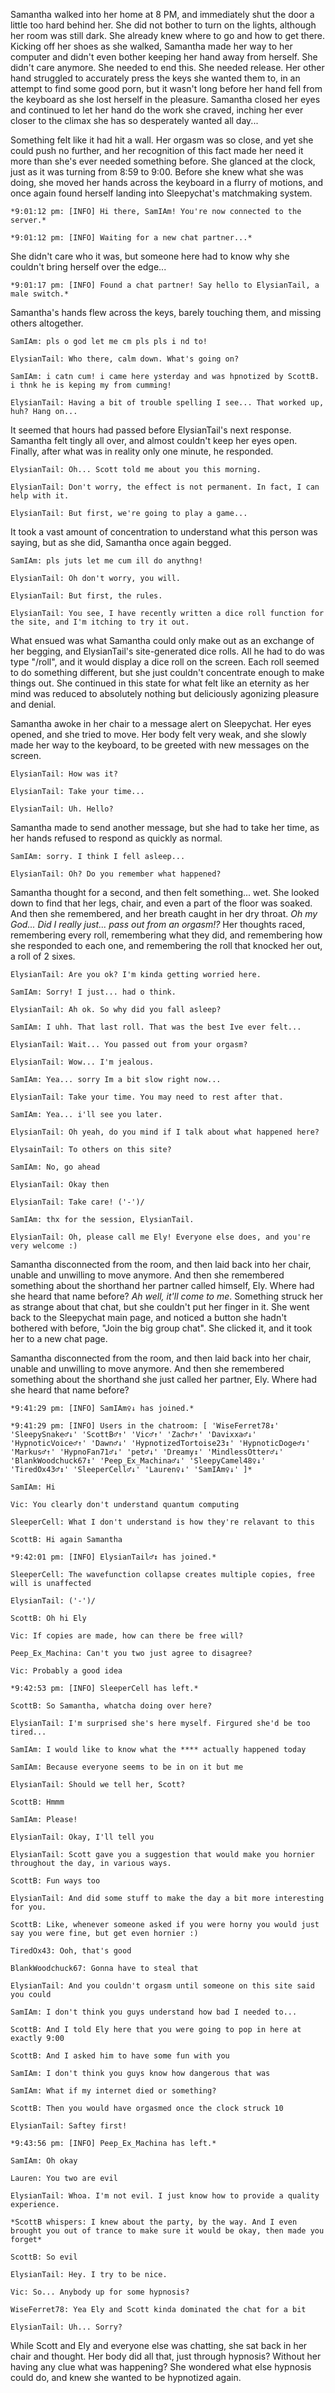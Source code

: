   Samantha walked into her home at 8 PM, and immediately shut the door a little too hard behind her. She did not bother to turn on the lights, although her room was still dark. She already knew where to go and how to get there. Kicking off her shoes as she walked, Samantha made her way to her computer and didn't even bother keeping her hand away from herself. She didn't care anymore. She needed to end this. She needed release. Her other hand struggled to accurately press the keys she wanted them to, in an attempt to find some good porn, but it wasn't long before her hand fell from the keyboard as she lost herself in the pleasure. Samantha closed her eyes and continued to let her hand do the work she craved, inching her ever closer to the climax she has so desperately wanted all day...

  Something felt like it had hit a wall. Her orgasm was so close, and yet she could push no further, and her recognition of this fact made her need it more than she's ever needed something before. She glanced at the clock, just as it was turning from 8:59 to 9:00. Before she knew what she was doing, she moved her hands across the keyboard in a flurry of motions, and once again found herself landing into Sleepychat's matchmaking system.


`*9:01:12 pm: [INFO] Hi there, SamIAm! You're now connected to the server.*`

`*9:01:12 pm: [INFO] Waiting for a new chat partner...*`


  She didn't care who it was, but someone here had to know why she couldn't bring herself over the edge...


`*9:01:17 pm: [INFO] Found a chat partner! Say hello to ElysianTail, a male switch.*`


  Samantha's hands flew across the keys, barely touching them, and missing others altogether.


`SamIAm: pls o god let me cm pls pls i nd to!`

`ElysianTail: Who there, calm down. What's going on?`

`SamIAm: i catn cum! i came here ysterday and was hpnotized by ScottB. i thnk he is keping my from cumming!`

`ElysianTail: Having a bit of trouble spelling I see... That worked up, huh? Hang on...`


  It seemed that hours had passed before ElysianTail's next response. Samantha felt tingly all over, and almost couldn't keep her eyes open. Finally, after what was in reality only one minute, he responded.


`ElysianTail: Oh... Scott told me about you this morning.`

`ElysianTail: Don't worry, the effect is not permanent. In fact, I can help with it.`

`ElysianTail: But first, we're going to play a game...`


  It took a vast amount of concentration to understand what this person was saying, but as she did, Samantha once again begged.


`SamIAm: pls juts let me cum ill do anythng!`

`ElysianTail: Oh don't worry, you will.`

`ElysianTail: But first, the rules.`

`ElysianTail: You see, I have recently written a dice roll function for the site, and I'm itching to try it out.`


  What ensued was what Samantha could only make out as an exchange of her begging, and ElysianTail's site-generated dice rolls. All he had to do was type "/roll", and it would display a dice roll on the screen. Each roll seemed to do something different, but she just couldn't concentrate enough to make things out. She continued in this state for what felt like an eternity as her mind was reduced to absolutely nothing but deliciously agonizing pleasure and denial.

  Samantha awoke in her chair to a message alert on Sleepychat. Her eyes opened, and she tried to move. Her body felt very weak, and she slowly made her way to the keyboard, to be greeted with new messages on the screen.


`ElysianTail: How was it?`

`ElysianTail: Take your time...`

`ElysianTail: Uh. Hello?`


  Samantha made to send another message, but she had to take her time, as her hands refused to respond as quickly as normal.


`SamIAm: sorry. I think I fell asleep...`

`ElysianTail: Oh? Do you remember what happened?`


  Samantha thought for a second, and then felt something... wet. She looked down to find that her legs, chair, and even a part of the floor was soaked. And then she remembered, and her breath caught in her dry throat. *Oh my God... Did I really just... pass out from an orgasm!?* Her thoughts raced, remembering every roll, remembering what they did, and remembering how she responded to each one, and remembering the roll that knocked her out, a roll of 2 sixes.


`ElysianTail: Are you ok? I'm kinda getting worried here.`

`SamIAm: Sorry! I just... had o think.`

`ElysianTail: Ah ok. So why did you fall asleep?`

`SamIAm: I uhh. That last roll. That was the best Ive ever felt...`

`ElysianTail: Wait... You passed out from your orgasm?`

`ElysianTail: Wow... I'm jealous.`

`SamIAm: Yea... sorry Im a bit slow right now...`

`ElysianTail: Take your time. You may need to rest after that.`

`SamIAm: Yea... i'll see you later.`

`ElysianTail: Oh yeah, do you mind if I talk about what happened here?`

`ElysainTail: To others on this site?`

`SamIAm: No, go ahead`

`ElysianTail: Okay then`

`ElysianTail: Take care! ('-')/`

`SamIAm: thx for the session, ElysianTail.`

`ElysianTail: Oh, please call me Ely! Everyone else does, and you're very welcome :)`


  Samantha disconnected from the room, and then laid back into her chair, unable and unwilling to move anymore. And then she remembered something about the shorthand her partner called himself, Ely. Where had she heard that name before? *Ah well, it'll come to me*. Something struck her as strange about that chat, but she couldn't put her finger in it. She went back to the Sleepychat main page, and noticed a button she hadn't bothered with before, "Join the big group chat". She clicked it, and it took her to a new chat page.

  Samantha disconnected from the room, and then laid back into her chair, unable and unwilling to move anymore. And then she remembered something about the shorthand she just called her partner, Ely. Where had she heard that name before? 


`*9:41:29 pm: [INFO] SamIAm♀↓ has joined.*`

`*9:41:29 pm: [INFO] Users in the chatroom: [ 'WiseFerret78↕' 'SleepySnake♂↓' 'ScottB♂↑' 'Vic♂↑' 'Zach♂↑' 'Davixxa♂↓' 'HypnoticVoice♂↑' 'Dawn♂↓' 'HypnotizedTortoise23↕' 'HypnoticDoge♂↕' 'Markus♂↑' 'HypnoFan71♂↓' 'pet♂↓' 'Dreamy↕' 'MindlessOtter♂↓' 'BlankWoodchuck67↕' 'Peep_Ex_Machina♂↓' 'SleepyCamel48♀↓' 'TiredOx43♂↕' 'SleeperCell♂↓' 'Lauren♀↓' 'SamIAm♀↓' ]*`

`SamIAm: Hi`

`Vic: You clearly don't understand quantum computing`

`SleeperCell: What I don't understand is how they're relavant to this`

`ScottB: Hi again Samantha`

`*9:42:01 pm: [INFO] ElysianTail♂↕ has joined.*`

`SleeperCell: The wavefunction collapse creates multiple copies, free will is unaffected`

`ElysianTail: ('-')/ `

`ScottB: Oh hi Ely`

`Vic: If copies are made, how can there be free will?`

`Peep_Ex_Machina: Can't you two just agree to disagree?`

`Vic: Probably a good idea`

`*9:42:53 pm: [INFO] SleeperCell has left.*`

`ScottB: So Samantha, whatcha doing over here?`

`ElysianTail: I'm surprised she's here myself. Firgured she'd be too tired...`

`SamIAm: I would like to know what the **** actually happened today`

`SamIAm: Because everyone seems to be in on it but me`

`ElysianTail: Should we tell her, Scott?`

`ScottB: Hmmm`

`SamIAm: Please!`

`ElysianTail: Okay, I'll tell you`

`ElysianTail: Scott gave you a suggestion that would make you hornier throughout the day, in various ways.`

`ScottB: Fun ways too`

`ElysianTail: And did some stuff to make the day a bit more interesting for you.`

`ScottB: Like, whenever someone asked if you were horny you would just say you were fine, but get even hornier :)`

`TiredOx43: Ooh, that's good`

`BlankWoodchuck67: Gonna have to steal that`

`ElysianTail: And you couldn't orgasm until someone on this site said you could`

`SamIAm: I don't think you guys understand how bad I needed to...`

`ScottB: And I told Ely here that you were going to pop in here at exactly 9:00`

`ScottB: And I asked him to have some fun with you`

`SamIAm: I don't think you guys know how dangerous that was`

`SamIAm: What if my internet died or something?`

`ScottB: Then you would have orgasmed once the clock struck 10`

`ElysianTail: Saftey first!`

`*9:43:56 pm: [INFO] Peep_Ex_Machina has left.*`

`SamIAm: Oh okay`

`Lauren: You two are evil`

`ElysianTail: Whoa. I'm not evil. I just know how to provide a quality experience.`

`*ScottB whispers: I knew about the party, by the way. And I even brought you out of trance to make sure it would be okay, then made you forget*`

`ScottB: So evil`

`ElysianTail: Hey. I try to be nice.`

`Vic: So... Anybody up for some hypnosis?`

`WiseFerret78: Yea Ely and Scott kinda dominated the chat for a bit`

`ElysianTail: Uh... Sorry?`


  While Scott and Ely and everyone else was chatting, she sat back in her chair and thought. Her body did all that, just through hypnosis? Without her having any clue what was happening? She wondered what else hypnosis could do, and knew she wanted to be hypnotized again.
